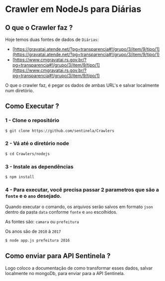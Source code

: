 # Crawler em NodeJs para Diárias

## O que o Crawler faz ?

Hoje temos duas fontes de dados de `Diárias`:

- [https://gravatai.atende.net/?pg=transparencia#!/grupo/3/item/9/tipo/1](https://gravatai.atende.net/?pg=transparencia#!/grupo/3/item/9/tipo/1)
- [https://www.cmgravatai.rs.gov.br/?pg=transparencia#!/grupo/3/item/9/tipo/1](https://www.cmgravatai.rs.gov.br/?pg=transparencia#!/grupo/3/item/9/tipo/1)

O que o crawler faz, é pegar os dados de ambas URL's e salvar localmente num diretório.

## Como Executar ?

### 1 - Clone o repositório

```bash
$ git clone https://github.com/sentinela/Crawlers
```

### 2 - Vá até o diretório node

```bash
$ cd Crawlers/nodejs
```

### 3 - Instale as dependências

```bash
$ npm install
```

### 4 - Para executar, você precisa passar 2 parametros que são a ``fonte`` e o ``ano`` desejado.

Quando executar o comando, os arquivos serão salvos em formato ``json`` dentro da pasta ``data`` conforme ``fonte`` e ``ano`` escolhidos.

As fontes são: ``camara`` ou ``prefeitura``

Os anos são de  ``2010`` à ``2017``

```bash
$ node app.js prefeitura 2016
```


## Como enviar para API Sentinela ?

Logo coloco a documentação de como transformar esses dados, salvar localmente no mongoDb, para enviar para a API Sentinela.



